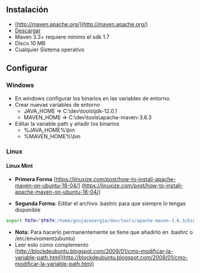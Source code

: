 ## Instalación
- [http://maven.apache.org/](http://maven.apache.org/)
- [Descargar](http://maven.apache.org/download.cgi)
- Maven 3.3+ requiere minimo el sdk 1.7
- Disco 10 MB
- Cualquier Sistema operativo

## Configurar
### Windows
- En windows configurar los binarios en las variables de entorno.
- Crear nuevas variables de entorno
    - JAVA_HOME => C:\dev\tools\jdk-12.0.1
    - MAVEN_HOME => C:\dev\tools\apache-maven-3.6.3
- Editar la variable path y añadir los binarios
    - %JAVA_HOME%\bin
    - %MAVEN_HOME%\bin
### Linux
#### Linux Mint
- **Primera Forma** [https://linuxize.com/post/how-to-install-apache-maven-on-ubuntu-18-04/] (https://linuxize.com/post/how-to-install-apache-maven-on-ubuntu-18-04/)

- **Segunda Forma**: Editar el archivo .bashrc para que siempre lo tengas disponible
```bash
export PATH="$PATH:/home/gnujavasergio/dev/tools/apache-maven-3.6.3/bin"
```
- **Nota:** Para hacerlo permanentemente se tiene que añadirlo en .bashrc o /etc/enviroment(ubuntu)
- Leer esto como complemento [http://blockdeubuntu.blogspot.com/2009/01/cmo-modificar-la-variable-path.html](http://blockdeubuntu.blogspot.com/2009/01/cmo-modificar-la-variable-path.html)




